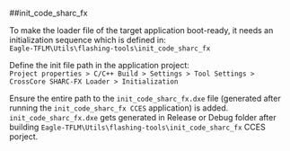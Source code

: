 ##init_code_sharc_fx

To make the loader file of the target application boot-ready, it needs an initialization sequence which is defined in:  
`Eagle-TFLM\Utils\flashing-tools\init_code_sharc_fx`

Define the init file path in the application project:  
`Project properties > C/C++ Build > Settings > Tool Settings > CrossCore SHARC-FX Loader > Initialization`

Ensure the entire path to the `init_code_sharc_fx.dxe` file (generated after running the `init_code_sharc_fx CCES` application) is added. `init_code_sharc_fx.dxe` gets generated in Release or Debug folder after building `Eagle-TFLM\Utils\flashing-tools\init_code_sharc_fx` CCES porject.
